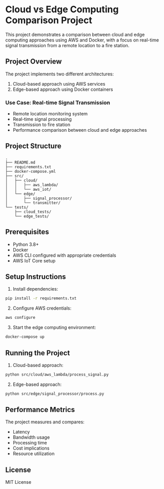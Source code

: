# Cloud vs Edge Computing Comparison Project

This project demonstrates a comparison between cloud and edge computing approaches using AWS and Docker, with a focus on real-time signal transmission from a remote location to a fire station.

## Project Overview

The project implements two different architectures:
1. Cloud-based approach using AWS services
2. Edge-based approach using Docker containers

### Use Case: Real-time Signal Transmission
- Remote location monitoring system
- Real-time signal processing
- Transmission to fire station
- Performance comparison between cloud and edge approaches

## Project Structure
```
.
├── README.md
├── requirements.txt
├── docker-compose.yml
├── src/
│   ├── cloud/
│   │   ├── aws_lambda/
│   │   └── aws_iot/
│   └── edge/
│       ├── signal_processor/
│       └── transmitter/
└── tests/
    ├── cloud_tests/
    └── edge_tests/
```

## Prerequisites
- Python 3.8+
- Docker
- AWS CLI configured with appropriate credentials
- AWS IoT Core setup

## Setup Instructions

1. Install dependencies:
```bash
pip install -r requirements.txt
```

2. Configure AWS credentials:
```bash
aws configure
```

3. Start the edge computing environment:
```bash
docker-compose up
```

## Running the Project

1. Cloud-based approach:
```bash
python src/cloud/aws_lambda/process_signal.py
```

2. Edge-based approach:
```bash
python src/edge/signal_processor/process.py
```

## Performance Metrics
The project measures and compares:
- Latency
- Bandwidth usage
- Processing time
- Cost implications
- Resource utilization

## License
MIT License 